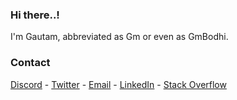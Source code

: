 
### Hi there..!

I'm Gautam, abbreviated as Gm or even as GmBodhi.

### Contact

[Discord](https://discord.com/users/830394727684898856)   -   [Twitter](https://twitter.com/GmBodhi)   -   [Email](mailto:gmbodhi@icloud.com)  -  [LinkedIn](https://www.linkedin.com/in/gautambs/)  -  [Stack Overflow](https://stackoverflow.com/users/14739334/gmbodhi)
